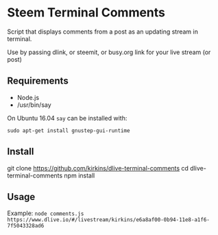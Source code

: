 # Steem Terminal Comments

Script that displays comments from a post as an updating stream in terminal.

Use by passing dlink, or steemit, or busy.org link for your live stream (or post)

## Requirements

- Node.js
- /usr/bin/say

On Ubuntu 16.04 `say` can be installed with:

    sudo apt-get install gnustep-gui-runtime

## Install

git clone https://github.com/kirkins/dlive-terminal-comments
cd dlive-terminal-comments
npm install

## Usage

Example: `node comments.js https://www.dlive.io/#/livestream/kirkins/e6a8af00-0b94-11e8-a1f6-7f5043328ad6`
